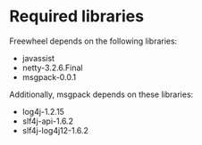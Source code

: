 # Required libraries #

Freewheel depends on the following libraries:

  * javassist
  * netty-3.2.6.Final
  * msgpack-0.0.1

Additionally, msgpack depends on these libraries:

  * log4j-1.2.15
  * slf4j-api-1.6.2
  * slf4j-log4j12-1.6.2
